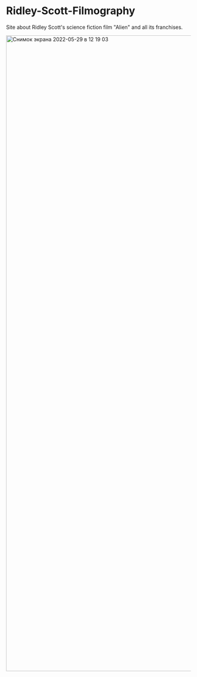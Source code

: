 # Ridley-Scott-Filmography
Site about Ridley Scott's science fiction film "Alien" and all its franchises.

<img width="1728" alt="Снимок экрана 2022-05-29 в 12 19 03" src="https://user-images.githubusercontent.com/85338339/170863852-69028a49-2d8d-4b62-b06f-13ca7ed0f0c4.png">
